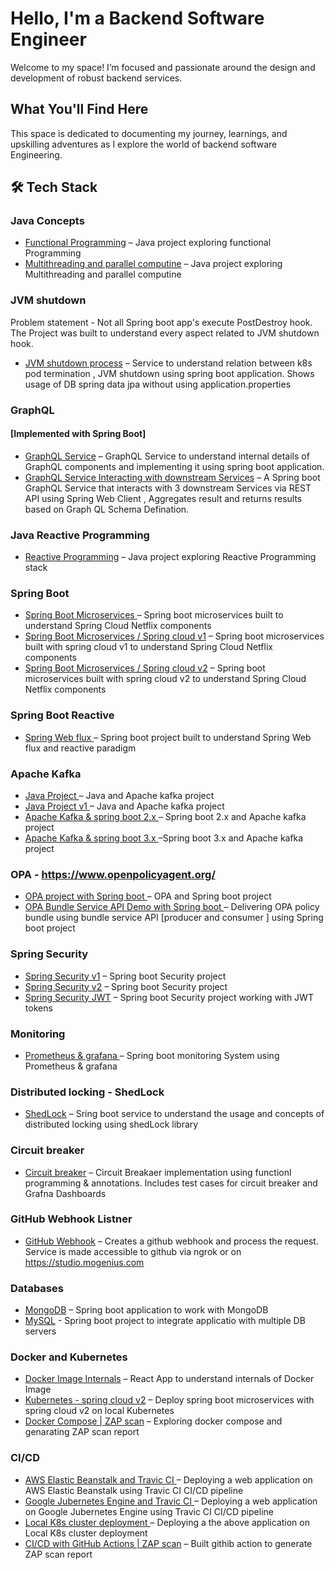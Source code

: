 #  Hello, I'm a Backend Software Engineer

Welcome to my space! 
I’m focused and passionate around the design and development of robust backend services.

##  What You'll Find Here

This space is dedicated to documenting my journey, learnings, and upskilling adventures as I explore the world of backend software Engineering.


## 🛠️ Tech Stack

### Java Concepts
- [Functional Programming](https://github.com/yashas224/functional-programming) – Java project exploring functional Programming
- [Multithreading and parallel computine](https://github.com/yashas224/multithreading-parallel-computing-java) – Java project exploring Multithreading and parallel computine

### JVM shutdown 
Problem statement - Not all Spring boot app's execute PostDestroy hook.
The Project was built to understand every aspect related to JVM shutdown hook.
- [JVM shutdown process](https://github.com/yashas224/jvm-shutdown-k8s-spring-boot) – Service to understand relation between k8s pod termination , JVM shutdown using spring boot application. Shows usage of DB spring data jpa without using application.properties

### GraphQL 
#### [Implemented with Spring Boot] #####
- [GraphQL Service](https://github.com/yashas224/GraphQL-Service) – GraphQL Service to understand internal details of GraphQL components and implementing it using spring boot application.  
- [GraphQL Service Interacting with downstream Services](https://github.com/yashas224/GraphQL-Spring-Boot-Service) – A Spring boot GraphQL Service that interacts with 3 downstream Services via REST API using Spring Web Client ,  Aggregates result and returns results based on Graph QL Schema Defination.

### Java Reactive Programming
- [Reactive Programming](https://github.com/yashas224/Project-Reactor) – Java project exploring Reactive  Programming stack


### Spring Boot
- [Spring Boot Microservices ](https://github.com/yashas224/spring-boot-microservices) – Spring boot microservices built to understand Spring Cloud Netflix components 
- [Spring Boot Microservices / Spring cloud v1](https://github.com/yashas224/spring-cloud-v1) –  Spring boot microservices built with spring cloud v1 to understand Spring Cloud Netflix components
- [Spring Boot Microservices / Spring cloud v2](https://github.com/yashas224/spring-cloud-v2) –  Spring boot microservices built with spring cloud v2 to understand Spring Cloud Netflix components

### Spring Boot Reactive
- [Spring Web flux ](https://github.com/yashas224/spring-web-flux-project) – Spring boot project built to understand Spring Web flux and reactive paradigm

### Apache Kafka 
- [Java Project ](https://github.com/yashas224/kafka-java-project) – Java and Apache kafka project
- [Java Project v1 ](https://github.com/yashas224/kafka-basic-java-programming) – Java and Apache kafka project
- [Apache Kafka & spring boot 2.x ](https://github.com/yashas224/kafka-spring-boot) – Spring boot 2.x and Apache kafka project 
- [Apache Kafka & spring boot 3.x ](https://github.com/yashas224/kafka-spring-boot-3x) –Spring boot 3.x and Apache kafka project 


### OPA - https://www.openpolicyagent.org/
- [OPA project with Spring boot ](https://github.com/yashas224/OPA-spring-boot) – OPA  and Spring boot  project
- [OPA Bundle Service API Demo with Spring boot ](https://github.com/yashas224/OPA-bundle-spring-boot) – Delivering OPA policy bundle using bundle service API [producer and consumer ] using Spring boot  project


###  Spring Security
- [Spring Security v1](https://github.com/yashas224/spring-security-v1) – Spring boot Security project
- [Spring Security v2](https://github.com/yashas224/spring-security-v2) – Spring boot Security project 
- [Spring Security JWT](https://github.com/yashas224/spring-security-jwt) –   Spring boot Security project working with JWT tokens

###  Monitoring 
- [Prometheus & grafana ](https://github.com/yashas224/monitoring-spring-boot) – Spring boot monitoring System using Prometheus & grafana

###  Distributed locking - ShedLock 
  - [ShedLock](https://github.com/yashas224/distributed-lock) – Sring boot service to understand the usage and concepts of distributed locking using shedLock library


### Circuit breaker
  - [Circuit breaker](https://github.com/yashas224/circuit-breaker) – Circuit Breakaer implementation using functionl programming & annotations. Includes test cases for circuit breaker and Grafna Dashboards

### GitHub Webhook Listner
  - [GitHub Webhook](https://github.com/yashas224/github-webhook-listner) – Creates a github webhook and process the request. Service is made accessible to github via ngrok or on https://studio.mogenius.com


###  Databases
  - [MongoDB](https://github.com/yashas224/spring-mongo-trial-heroku) – Spring boot application to work with MongoDB
  - [MySQL](https://github.com/yashas224/spring-boot-multiple-datastores) -  Spring boot project to integrate applicatio with multiple DB servers

### Docker and Kubernetes
  - [Docker Image Internals](https://github.com/yashas224/docker-react) – React App to understand internals of Docker Image
  - [Kubernetes - spring cloud v2](https://github.com/yashas224/spring-cloud-v2-kubernetes) –  Deploy spring boot microservices with spring cloud v2 on local Kubernetes
  - [Docker Compose | ZAP scan](https://github.com/yashas224/ZAP-Scan) – Exploring docker compose and genarating ZAP scan report

###  CI/CD
  - [AWS Elastic Beanstalk and Travic CI ](https://github.com/yashas224/multi-container-elastic-beanstalk) – Deploying a  web application on AWS Elastic Beanstalk using  Travic CI CI/CD pipeline
  - [Google Jubernetes Engine  and Travic CI ](https://github.com/yashas224/kubernetes-deployment-test) – Deploying a  web application on Google Jubernetes Engine using  Travic CI CI/CD pipeline
  - [Local K8s cluster deployment ](https://github.com/yashas224/simplek8s) – Deploying a the above  application on Local K8s cluster deployment
 - [CI/CD with GitHub Actions | ZAP scan](https://github.com/yashas224/ZAP-github-action) – Built githib action to generate ZAP scan report 

